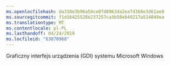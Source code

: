 ```yaml
---
ms.openlocfilehash: da318e3b96a54ce8fd8963da2ea7d368e3d61ae9
ms.sourcegitcommit: f1d16425528e237257ca3b58eb49217a514849ea
ms.translationtype: MT
ms.contentlocale: pl-PL
ms.lasthandoff: 04/24/2019
ms.locfileid: "63878968"
---
```

Graficzny interfejs urządzenia (GDI) systemu Microsoft Windows